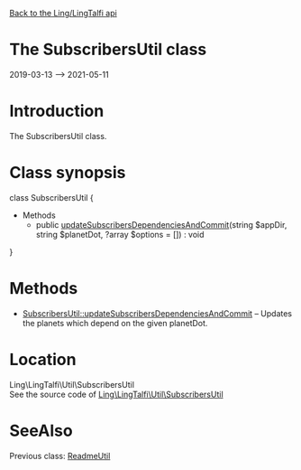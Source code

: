 [Back to the Ling/LingTalfi api](https://github.com/lingtalfi/LingTalfi/blob/master/doc/api/Ling/LingTalfi.md)



The SubscribersUtil class
================
2019-03-13 --> 2021-05-11






Introduction
============

The SubscribersUtil class.



Class synopsis
==============


class <span class="pl-k">SubscribersUtil</span>  {

- Methods
    - public [updateSubscribersDependenciesAndCommit](https://github.com/lingtalfi/LingTalfi/blob/master/doc/api/Ling/LingTalfi/Util/SubscribersUtil/updateSubscribersDependenciesAndCommit.md)(string $appDir, string $planetDot, ?array $options = []) : void

}






Methods
==============

- [SubscribersUtil::updateSubscribersDependenciesAndCommit](https://github.com/lingtalfi/LingTalfi/blob/master/doc/api/Ling/LingTalfi/Util/SubscribersUtil/updateSubscribersDependenciesAndCommit.md) &ndash; Updates the planets which depend on the given planetDot.





Location
=============
Ling\LingTalfi\Util\SubscribersUtil<br>
See the source code of [Ling\LingTalfi\Util\SubscribersUtil](https://github.com/lingtalfi/LingTalfi/blob/master/Util/SubscribersUtil.php)



SeeAlso
==============
Previous class: [ReadmeUtil](https://github.com/lingtalfi/LingTalfi/blob/master/doc/api/Ling/LingTalfi/Util/ReadmeUtil.md)<br>

